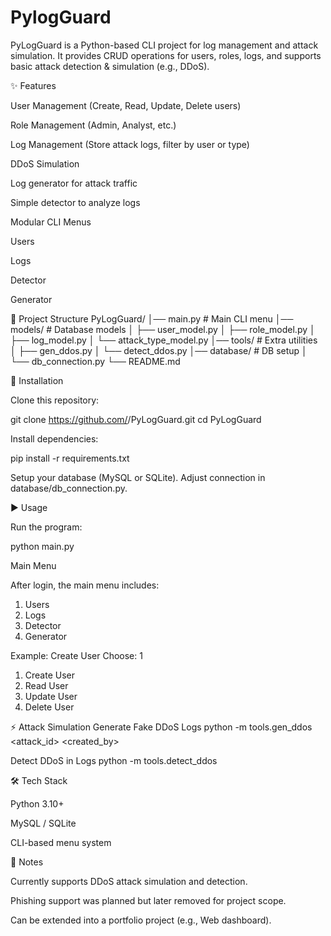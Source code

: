 # PylogGuard

PyLogGuard is a Python-based CLI project for log management and attack simulation.
It provides CRUD operations for users, roles, logs, and supports basic attack detection & simulation (e.g., DDoS).

✨ Features

User Management (Create, Read, Update, Delete users)

Role Management (Admin, Analyst, etc.)

Log Management (Store attack logs, filter by user or type)

DDoS Simulation

Log generator for attack traffic

Simple detector to analyze logs

Modular CLI Menus

Users

Logs

Detector

Generator

📂 Project Structure
PyLogGuard/
│── main.py              # Main CLI menu
│── models/              # Database models
│   ├── user_model.py
│   ├── role_model.py
│   ├── log_model.py
│   └── attack_type_model.py
│── tools/               # Extra utilities
│   ├── gen_ddos.py
│   └── detect_ddos.py
│── database/            # DB setup
│   └── db_connection.py
└── README.md

🚀 Installation

Clone this repository:

git clone https://github.com/<your-username>/PyLogGuard.git
cd PyLogGuard


Install dependencies:

pip install -r requirements.txt


Setup your database (MySQL or SQLite).
Adjust connection in database/db_connection.py.

▶️ Usage

Run the program:

python main.py

Main Menu

After login, the main menu includes:

1. Users
2. Logs
3. Detector
4. Generator

Example: Create User
Choose: 1
1. Create User
2. Read User
3. Update User
4. Delete User

⚡ Attack Simulation
Generate Fake DDoS Logs
python -m tools.gen_ddos <IP> <hits> <attack_id> <created_by>

Detect DDoS in Logs
python -m tools.detect_ddos

🛠️ Tech Stack

Python 3.10+

MySQL / SQLite

CLI-based menu system

📌 Notes

Currently supports DDoS attack simulation and detection.

Phishing support was planned but later removed for project scope.

Can be extended into a portfolio project (e.g., Web dashboard).
